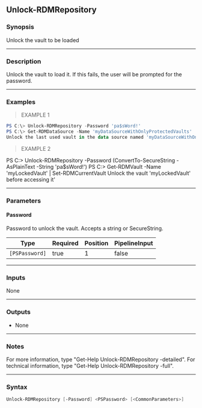 Unlock-RDMRepository
--------------------

### Synopsis
Unlock the vault to be loaded

---

### Description

Unlock the vault to load it. If this fails, the user will be prompted for the password.

---

### Examples
> EXAMPLE 1

```PowerShell
PS C:\> Unlock-RDMRepository -Password 'pa$sWord!'
PS C:\> Get-RDMDataSource -Name 'myDataSourceWithOnlyProtectedVaults' | Set-RDMCurrentDataSource
Unlock the last used vault in the data source named 'myDataSourceWithOnlyProtectedVaults before accessing it'
```
> EXAMPLE 2

PS C:\> Unlock-RDMRepository -Password (ConvertTo-SecureString -AsPlainText -String 'pa$sWord!')
PS C:\> Get-RDMVault -Name 'myLockedVault' | Set-RDMCurrentVault
Unlock the vault 'myLockedVault' before accessing it'

---

### Parameters
#### **Password**
Password to unlock the vault. Accepts a string or SecureString.

|Type          |Required|Position|PipelineInput|
|--------------|--------|--------|-------------|
|`[PSPassword]`|true    |1       |false        |

---

### Inputs
None

---

### Outputs
* None

---

### Notes
For more information, type "Get-Help Unlock-RDMRepository -detailed". For technical information, type "Get-Help Unlock-RDMRepository -full".

---

### Syntax
```PowerShell
Unlock-RDMRepository [-Password] <PSPassword> [<CommonParameters>]
```
